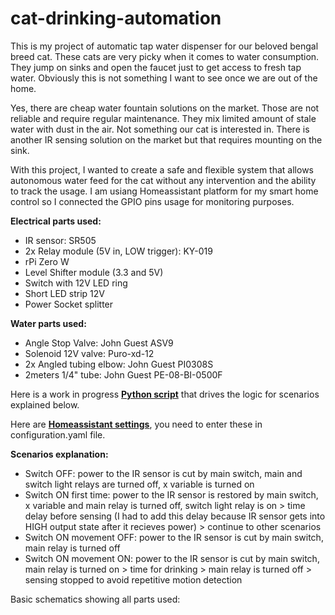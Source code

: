 # cat-drinking-automation

This is my project of automatic tap water dispenser for our beloved bengal breed cat. These cats are very picky when it comes to water consumption. They jump on sinks and open the faucet just to get access to fresh tap water. Obviously this is not something I want to see once we are out of the home. 

Yes, there are cheap water fountain solutions on the market. Those are not reliable and require regular maintenance. They mix limited amount of stale water with dust in the air. Not something our cat is interested in. There is another IR sensing solution on the market but that requires mounting on the sink. 

With this project, I wanted to create a safe and flexible system that allows autonomous water feed for the cat without any intervention and the ability to track the usage. 
I am usiang Homeassistant platform for my smart home control so I connected the GPIO pins usage for monitoring purposes. 

**Electrical parts used:**
- IR sensor: SR505
- 2x Relay module (5V in, LOW trigger): KY-019
- rPi Zero W
- Level Shifter module (3.3 and 5V)
- Switch with 12V LED ring 
- Short LED strip 12V
- Power Socket splitter

**Water parts used:**
- Angle Stop Valve: John Guest ASV9
- Solenoid 12V valve: Puro-xd-12
- 2x Angled tubing elbow: John Guest PI0308S
- 2meters 1/4" tube: John Guest PE-08-BI-0500F

Here is a work in progress **[Python script](https://github.com/uros76/cat-drinking-automation/blob/main/automation.py)** that drives the logic for scenarios explained below. 

Here are **[Homeassistant settings](https://github.com/uros76/cat-drinking-automation/blob/main/configuration.yaml)**, you need to enter these in configuration.yaml file. 

**Scenarios explanation:**

- Switch OFF: power to the IR sensor is cut by main switch, main and switch light relays are turned off, x variable is turned on
- Switch ON first time: power to the IR sensor is restored by main switch, x variable and main relay is turned off, switch light relay is on > time delay before sensing (I had to add this delay because IR sensor gets into HIGH output state after it recieves power) > continue to other scenarios
- Switch ON movement OFF: power to the IR sensor is cut by main switch, main relay is turned off
- Switch ON movement ON: power to the IR sensor is cut by main switch, main relay is turned on > time for drinking > main relay is turned off > sensing stopped to avoid repetitive motion detection

Basic schematics showing all parts used: 
